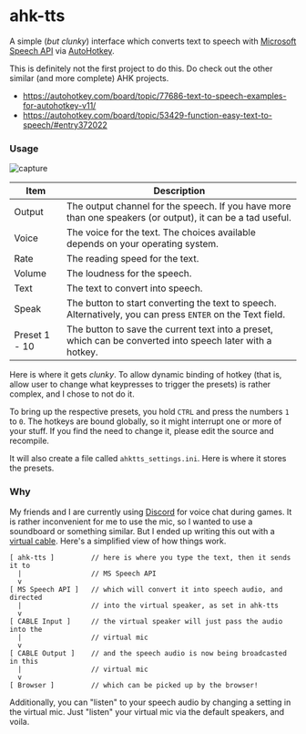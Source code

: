 ahk-tts
===

A simple (*but clunky*) interface which converts text to speech with [Microsoft Speech API](https://msdn.microsoft.com/en-us/library/ms723602%28v=vs.85%29.aspx) via [AutoHotkey](https://autohotkey.com/).

This is definitely not the first project to do this. Do check out the other similar (and more complete) AHK projects.

- https://autohotkey.com/board/topic/77686-text-to-speech-examples-for-autohotkey-v11/
- https://autohotkey.com/board/topic/53429-function-easy-text-to-speech/#entry372022


### Usage

![capture](https://cloud.githubusercontent.com/assets/3540471/21844175/9ec3e452-d828-11e6-89be-690d06ae64b0.png)

| Item   | Description |
| ------ | --- |
| Output | The output channel for the speech. If you have more than one speakers (or output), it can be a tad useful. |
| Voice  | The voice for the text. The choices available depends on your operating system. |
| Rate   | The reading speed for the text. |
| Volume | The loudness for the speech. |
| Text   | The text to convert into speech. |
| Speak  | The button to start converting the text to speech. Alternatively, you can press `ENTER` on the Text field. |
| Preset 1 - 10 | The button to save the current text into a preset, which can be converted into speech later with a hotkey. |

Here is where it gets *clunky*. To allow dynamic binding of hotkey (that is, allow user to change what keypresses to trigger the presets) is rather complex, and I chose to not do it.

To bring up the respective presets, you hold `CTRL` and press the numbers `1` to `0`. The hotkeys are bound globally, so it might interrupt one or more of your stuff. If you find the need to change it, please edit the source and recompile.

It will also create a file called `ahktts_settings.ini`. Here is where it stores the presets.


### Why

My friends and I are currently using [Discord](https://discordapp.com/) for voice chat during games. It is rather inconvenient for me to use the mic, so I wanted to use a soundboard or something similar. But I ended up writing this out with a [virtual cable](http://vb-audio.pagesperso-orange.fr/Cable/index.htm). Here's a simplified view of how things work.

```
[ ahk-tts ]         // here is where you type the text, then it sends it to
  |                 // MS Speech API
  v
[ MS Speech API ]   // which will convert it into speech audio, and directed
  |                 // into the virtual speaker, as set in ahk-tts
  v
[ CABLE Input ]     // the virtual speaker will just pass the audio into the
  |                 // virtual mic
  v
[ CABLE Output ]    // and the speech audio is now being broadcasted in this
  |                 // virtual mic
  v
[ Browser ]         // which can be picked up by the browser!
```

Additionally, you can "listen" to your speech audio by changing a setting in the virtual mic. Just "listen" your virtual mic via the default speakers, and voila.
